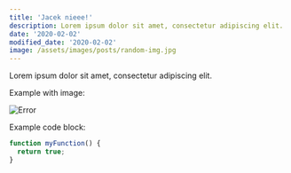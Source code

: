 ```yaml
---
title: 'Jacek nieee!'
description: Lorem ipsum dolor sit amet, consectetur adipiscing elit.
date: '2020-02-02'
modified_date: '2020-02-02'
image: /assets/images/posts/random-img.jpg
---
```


Lorem ipsum dolor sit amet, consectetur adipiscing elit.

Example with image:

![Error](@@baseUrl@@/assets/images/posts/error.png)

Example code block:

```js
function myFunction() {
  return true;
}
```
